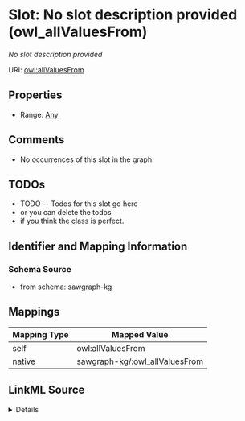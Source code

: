 

# Slot: No slot description provided (owl_allValuesFrom)


_No slot description provided_





URI: [owl:allValuesFrom](http://www.w3.org/2002/07/owl#allValuesFrom)



<!-- no inheritance hierarchy -->








## Properties

* Range: [Any](../classes/Any.md)





## Comments

* No occurrences of this slot in the graph.

## TODOs

* TODO -- Todos for this slot go here
* or you can delete the todos
* if you think the class is perfect.

## Identifier and Mapping Information







### Schema Source


* from schema: sawgraph-kg




## Mappings

| Mapping Type | Mapped Value |
| ---  | ---  |
| self | owl:allValuesFrom |
| native | sawgraph-kg/:owl_allValuesFrom |




## LinkML Source

<details>
```yaml
name: owl_allValuesFrom
description: No slot description provided
title: No slot description provided
todos:
- TODO -- Todos for this slot go here
- or you can delete the todos
- if you think the class is perfect.
comments:
- No occurrences of this slot in the graph.
from_schema: sawgraph-kg
rank: 1000
slot_uri: owl:allValuesFrom
alias: owl_allValuesFrom
range: Any

```
</details>